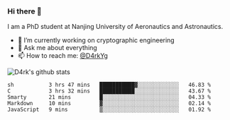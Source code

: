 ### Hi there 👋

I am a PhD student at Nanjing University of Aeronautics and Astronautics.

- 🔭 I’m currently working on cryptographic engineering
- 💬 Ask me about everything
- 📫 How to reach me: [@D4rkYg](https://twitter.com/D4rkYg)

![D4rk's github stats](https://github-readme-stats.vercel.app/api?username=dd4rk&show_icons=true&title_color=fff&icon_color=79ff97&text_color=9f9f9f&bg_color=151515)

<!--START_SECTION:waka-->
```text
sh           3 hrs 47 mins   ███████████▓░░░░░░░░░░░░░   46.83 % 
C            3 hrs 32 mins   ███████████░░░░░░░░░░░░░░   43.67 % 
Smarty       21 mins         █░░░░░░░░░░░░░░░░░░░░░░░░   04.33 % 
Markdown     10 mins         ▓░░░░░░░░░░░░░░░░░░░░░░░░   02.14 % 
JavaScript   9 mins          ▒░░░░░░░░░░░░░░░░░░░░░░░░   01.92 % 
```
<!--END_SECTION:waka-->
